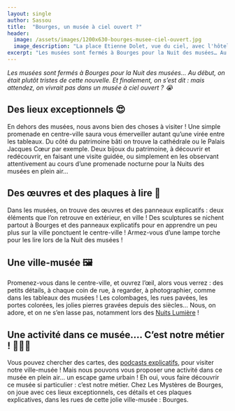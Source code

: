 ```yaml
---
layout: single
author: Sassou
title:  "Bourges, un musée à ciel ouvert ?"
header:
  image: /assets/images/1200x630-bourges-musee-ciel-ouvert.jpg
  image_description: "La place Etienne Dolet, vue du ciel, avec l'hôtel de ville, le jardin de l'Archevêché et le chevet de la cathédrale Saint-Etienne de Bourges"
excerpt: "Les musées sont fermés à Bourges pour la Nuit des musées… Au début, on était plutôt tristes de cette nouvelle. Et finalement, on s’est dit : mais attendez, on vivrait pas dans un musée à ciel ouvert ?"
---
```


*Les musées sont fermés à Bourges pour la Nuit des musées… Au début, on était plutôt tristes de cette nouvelle. Et finalement, on s’est dit : mais attendez, on vivrait pas dans un musée à ciel ouvert ? 😭*

## Des lieux exceptionnels 😍

En dehors des musées, nous avons bien des choses à visiter ! Une simple promenade en centre-ville saura vous émerveiller autant qu’une virée entre les tableaux. Du côté du patrimoine bâti on trouve la cathédrale ou le Palais Jacques Cœur par exemple. Deux bijoux du patrimoine, à découvrir et redécouvrir, en faisant une visite guidée, ou simplement en les observant attentivement au cours d’une promenade nocturne pour la Nuits des musées en plein air…

## Des œuvres et des plaques à lire 👀

Dans les musées, on trouve des œuvres et des panneaux explicatifs : deux éléments que l’on retrouve en extérieur, en ville ! Des sculptures se nichent partout à Bourges et des panneaux explicatifs pour en apprendre un peu plus sur la ville ponctuent le centre-ville ! Armez-vous d’une lampe torche pour les lire lors de la Nuit des musées !

## Une ville-musée 🖼️

Promenez-vous dans le centre-ville, et ouvrez l’œil, alors vous verrez : des petits détails, à chaque coin de rue, à regarder, à photographier, comme dans les tableaux des musées ! Les colombages, les rues pavées, les portes colorées, les jolies pierres gravées depuis des siècles… Nous, on adore, et on ne s’en lasse pas, notamment lors des [Nuits Lumière](https://www.lesmysteresdebourges.fr/nuitslumiere) !

## Une activité dans ce musée…. C’est notre métier ! 🕵🏾‍♂️

Vous pouvez chercher des cartes, des [podcasts explicatifs](https://www.lesmysteresdebourges.fr/nuitslumiere), pour visiter notre ville-musée ! Mais nous pouvons vous proposer une activité dans ce musée en plein air… un escape game urbain ! Eh oui, vous faire découvrir ce musée si particulier : c’est notre métier. Chez Les Mystères de Bourges, on joue avec ces lieux exceptionnels, ces détails et ces plaques explicatives, dans les rues de cette jolie ville-musée : Bourges.